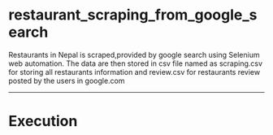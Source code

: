 # restaurant_scraping_from_google_search

Restaurants in Nepal is scraped,provided by google search using Selenium web automation. The data are then stored in csv file named as scraping.csv for storing all restaurants information and review.csv for restaurants review posted by the users in google.com
___
# Execution



